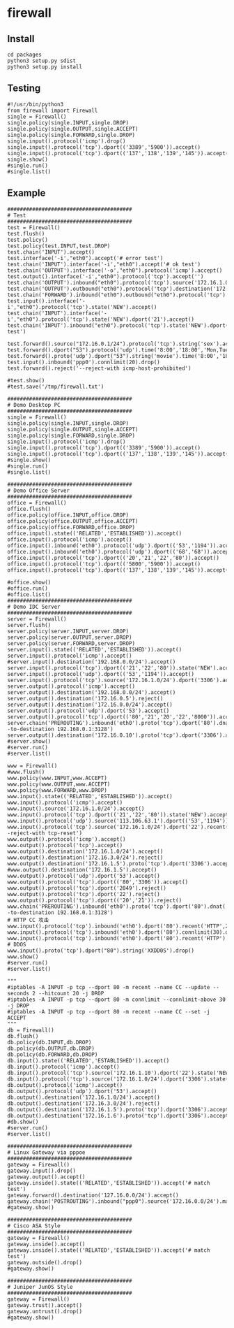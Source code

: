 firewall
========

Install
-------
    cd packages
    python3 setup.py sdist
    python3 setup.py install

Testing
-------
    #!/usr/bin/python3
    from firewall import Firewall    
    single = Firewall()
    single.policy(single.INPUT,single.DROP)
    single.policy(single.OUTPUT,single.ACCEPT)
    single.policy(single.FORWARD,single.DROP)
    single.input().protocol('icmp').drop()
    single.input().protocol('tcp').dport(('3389','5900')).accept()
    single.input().protocol('tcp').dport(('137','138','139','145')).accept()
    single.show()
    #single.run()
    #single.list()

Example
-------

    ########################################
    # Test
    ########################################
    test = Firewall()
    test.flush()
    test.policy()
    test.policy(test.INPUT,test.DROP)
    test.chain('INPUT').accept()
    test.interface('-i',"eth0").accept('# error test')
    test.chain('INPUT').interface('-i',"eth0").accept('# ok test')
    test.chain('OUTPUT').interface('-o',"eth0").protocol('icmp').accept()
    test.output().interface('-i',"eth0").protocol('tcp').accept('')
    test.chain('OUTPUT').inbound("eth0").protocol('tcp').source('172.16.1.0/24').accept('')
    test.chain('OUTPUT').outbound("eth0").protocol('tcp').destination('172.16.1.1').accept('')
    test.chain('FORWARD').inbound("eth0").outbound("eth0").protocol('tcp').source('172.16.1.0/24').destination('172.16.1.1').accept()
    test.input().interface('-i',"eth0").protocol('tcp').state('NEW').accept()
    test.chain('INPUT').interface('-i',"eth0").protocol('tcp').state('NEW').dport('21').accept()
    test.chain('INPUT').inbound("eth0").protocol('tcp').state('NEW').dport(('3306','1152','5432')).accept('multiport test')
    
    test.forward().source("172.16.0.1/24").protocol('tcp').string('sex').accept()
    test.forward().dport("53").protocol('udp').time('8:00','18:00','Mon,Tue,Wed,Thu,Fri,Sat').accept()
    test.forward().proto('udp').dport("53").string('movie').time('8:00','18:00','Mon,Tue,Wed,Thu,Fri,Sat').accept()
    test.input().inbound('ppp0').connlimit(20).drop()
    test.forward().reject('--reject-with icmp-host-prohibited')
    
    #test.show()
    #test.save('/tmp/firewall.txt')
    
    ########################################
    # Demo Desktop PC
    ########################################
    single = Firewall()
    single.policy(single.INPUT,single.DROP)
    single.policy(single.OUTPUT,single.ACCEPT)
    single.policy(single.FORWARD,single.DROP)
    single.input().protocol('icmp').drop()
    single.input().protocol('tcp').dport(('3389','5900')).accept()
    single.input().protocol('tcp').dport(('137','138','139','145')).accept()
    #single.show()
    #single.run()
    #single.list()
    
    ########################################
    # Demo Office Server
    ########################################
    office = Firewall()
    office.flush()
    office.policy(office.INPUT,office.DROP)
    office.policy(office.OUTPUT,office.ACCEPT)
    office.policy(office.FORWARD,office.DROP)
    office.input().state(('RELATED','ESTABLISHED')).accept()
    office.input().protocol('icmp').accept()
    office.input().inbound('eth0').protocol('udp').dport(('53','1194')).accept()
    office.input().inbound('eth0').protocol('udp').dport(('68','68')).accept()
    office.input().protocol('tcp').dport(('20','21','22','80')).accept()
    office.input().protocol('tcp').dport(('5800','5900')).accept()
    office.input().protocol('tcp').dport(('137','138','139','145')).accept()
    
    #office.show()
    #office.run()
    #office.list()
    ########################################
    # Demo IDC Server
    ########################################
    server = Firewall()
    server.flush()
    server.policy(server.INPUT,server.DROP)
    server.policy(server.OUTPUT,server.DROP)
    server.policy(server.FORWARD,server.DROP)
    server.input().state(('RELATED','ESTABLISHED')).accept()
    server.input().protocol('icmp').accept()
    #server.input().destination('192.168.0.0/24').accept()
    server.input().protocol('tcp').dport(('21','22','80')).state('NEW').accept()
    server.input().protocol('udp').dport(('53','1194')).accept()
    server.input().protocol('tcp').source('172.16.1.0/24').dport('3306').accept()
    server.output().protocol('icmp').accept()
    server.output().destination('192.168.0.0/24').accept()
    server.output().destination('172.16.0.5').reject()
    server.output().destination('172.16.0.0/24').accept()
    server.output().protocol('udp').dport('53').accept()
    server.output().protocol('tcp').dport(('80','21','20','22','8000')).accept()
    server.chain('PREROUTING').inbound('eth0').proto('tcp').dport('80').dnat('--to-destination 192.168.0.1:3128')
    server.output().destination('172.16.0.10').proto('tcp').dport('3306').accept()
    #server.show()
    #server.run()
    #server.list()
    
    www = Firewall()
    #www.flush()
    www.policy(www.INPUT,www.ACCEPT)
    www.policy(www.OUTPUT,www.ACCEPT)
    www.policy(www.FORWARD,www.DROP)
    www.input().state(('RELATED','ESTABLISHED')).accept()
    www.input().protocol('icmp').accept()
    www.input().source('172.16.1.0/24').accept()
    www.input().protocol('tcp').dport(('21','22','80')).state('NEW').accept()
    www.input().protocol('udp').source('113.106.63.1').dport(('53','1194')).accept()
    www.input().protocol('tcp').source('172.16.1.0/24').dport('22').recent('SSH',60,5).reject('--reject-with tcp-reset')
    www.output().protocol('icmp').accept()
    www.output().protocol('tcp').accept()
    www.output().destination('172.16.1.0/24').accept()
    www.output().destination('172.16.3.0/24').reject()
    www.output().destination('172.16.1.5').proto('tcp').dport('3306').accept()
    #www.output().destination('172.16.1.5').accept()
    www.output().protocol('udp').dport('53').accept()
    www.output().protocol('tcp').dport(('80','3306')).accept()
    www.output().protocol('tcp').dport('2049').reject()
    www.output().protocol('tcp').dport('22').reject()
    www.output().protocol('tcp').dport(('20','21')).reject()
    www.chain('PREROUTING').inbound('eth0').proto('tcp').dport('80').dnat('--to-destination 192.168.0.1:3128')
    # HTTP CC 攻击
    www.input().protocol('tcp').inbound('eth0').dport('80').recent('HTTP',2,20).drop()
    www.input().protocol('tcp').inbound('eth0').dport('80').connlimit(30).drop()
    www.input().protocol('tcp').inbound('eth0').dport('80').recent('HTTP').accept()
    # DDOS
    www.input().proto('tcp').dport("80").string('XXDD0S').drop()
    www.show()
    #server.run()
    #server.list()
    
    """
    #iptables -A INPUT -p tcp --dport 80 -m recent --name CC --update --seconds 2 --hitcount 20 -j DROP
    #iptables -A INPUT -p tcp --dport 80 -m connlimit --connlimit-above 30 -j DROP
    #iptables -A INPUT -p tcp --dport 80 -m recent --name CC --set -j ACCEPT
    """
    db = Firewall()
    db.flush()
    db.policy(db.INPUT,db.DROP)
    db.policy(db.OUTPUT,db.DROP)
    db.policy(db.FORWARD,db.DROP)
    db.input().state(('RELATED','ESTABLISHED')).accept()
    db.input().protocol('icmp').accept()
    db.input().protocol('tcp').source('172.16.1.10').dport('22').state('NEW').accept()
    db.input().protocol('tcp').source('172.16.1.0/24').dport('3306').state('NEW').accept()
    db.output().protocol('icmp').accept()
    db.output().protocol('udp').dport('53').accept()
    db.output().destination('172.16.1.0/24').accept()
    db.output().destination('172.16.3.0/24').reject()
    db.output().destination('172.16.1.5').proto('tcp').dport('3306').accept()
    db.output().destination('172.16.1.6').proto('tcp').dport('3306').accept()
    #db.show()
    #server.run()
    #server.list()
    
    ########################################
    # Linux Gateway via pppoe
    ########################################
    gateway = Firewall()
    gateway.input().drop()
    gateway.output().accept()
    gateway.inside().state(('RELATED','ESTABLISHED')).accept('# match test')
    gateway.forward().destination('127.16.0.0/24').accept()
    gateway.chain('POSTROUTING').inbound("ppp0").source('172.16.0.0/24').masquerade()
    #gateway.show()
    
    ########################################
    # Cisco ASA Style
    ########################################
    gateway = Firewall()
    gateway.inside().accept()
    gateway.inside().state(('RELATED','ESTABLISHED')).accept('# match test')
    gateway.outside().drop()
    #gateway.show()
    
    ########################################
    # Juniper JunOS Style
    ########################################
    gateway = Firewall()
    gateway.trust().accept()
    gateway.untrust().drop()
    #gateway.show()
